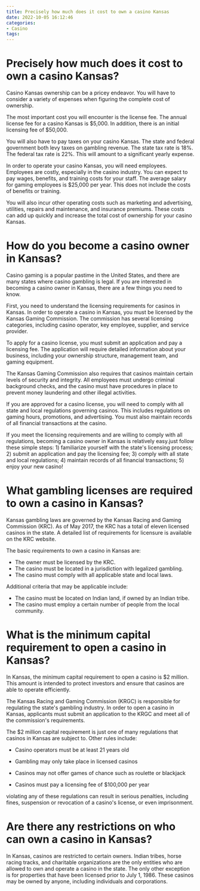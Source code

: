```yaml
---
title: Precisely how much does it cost to own a casino Kansas
date: 2022-10-05 16:12:46
categories:
- Casino
tags:
---
```



#  Precisely how much does it cost to own a casino Kansas?

Casino Kansas ownership can be a pricey endeavor. You will have to consider a variety of expenses when figuring the complete cost of ownership.

The most important cost you will encounter is the license fee. The annual license fee for a casino Kansas is $5,000. In addition, there is an initial licensing fee of $50,000.

You will also have to pay taxes on your casino Kansas. The state and federal government both levy taxes on gambling revenue. The state tax rate is 18%. The federal tax rate is 22%. This will amount to a significant yearly expense.

In order to operate your casino Kansas, you will need employees. Employees are costly, especially in the casino industry. You can expect to pay wages, benefits, and training costs for your staff. The average salary for gaming employees is $25,000 per year. This does not include the costs of benefits or training.

You will also incur other operating costs such as marketing and advertising, utilities, repairs and maintenance, and insurance premiums. These costs can add up quickly and increase the total cost of ownership for your casino Kansas.

#  How do you become a casino owner in Kansas?

Casino gaming is a popular pastime in the United States, and there are many states where casino gambling is legal. If you are interested in becoming a casino owner in Kansas, there are a few things you need to know.

First, you need to understand the licensing requirements for casinos in Kansas. In order to operate a casino in Kansas, you must be licensed by the Kansas Gaming Commission. The commission has several licensing categories, including casino operator, key employee, supplier, and service provider.

To apply for a casino license, you must submit an application and pay a licensing fee. The application will require detailed information about your business, including your ownership structure, management team, and gaming equipment.

The Kansas Gaming Commission also requires that casinos maintain certain levels of security and integrity. All employees must undergo criminal background checks, and the casino must have procedures in place to prevent money laundering and other illegal activities.

If you are approved for a casino license, you will need to comply with all state and local regulations governing casinos. This includes regulations on gaming hours, promotions, and advertising. You must also maintain records of all financial transactions at the casino.

If you meet the licensing requirements and are willing to comply with all regulations, becoming a casino owner in Kansas is relatively easy.just follow these simple steps: 1) familiarize yourself with the state's licensing process; 2) submit an application and pay the licensing fee; 3) comply with all state and local regulations; 4) maintain records of all financial transactions; 5) enjoy your new casino!

#  What gambling licenses are required to own a casino in Kansas?

Kansas gambling laws are governed by the Kansas Racing and Gaming Commission (KRC). As of May 2017, the KRC has a total of eleven licensed casinos in the state. A detailed list of requirements for licensure is available on the KRC website.

The basic requirements to own a casino in Kansas are:

- The owner must be licensed by the KRC.
- The casino must be located in a jurisdiction with legalized gambling.
- The casino must comply with all applicable state and local laws.

Additional criteria that may be applicable include:

- The casino must be located on Indian land, if owned by an Indian tribe.
- The casino must employ a certain number of people from the local community.

#  What is the minimum capital requirement to open a casino in Kansas?

In Kansas, the minimum capital requirement to open a casino is $2 million. This amount is intended to protect investors and ensure that casinos are able to operate efficiently.

The Kansas Racing and Gaming Commission (KRGC) is responsible for regulating the state's gambling industry. In order to open a casino in Kansas, applicants must submit an application to the KRGC and meet all of the commission's requirements.

The $2 million capital requirement is just one of many regulations that casinos in Kansas are subject to. Other rules include:

- Casino operators must be at least 21 years old

- Gambling may only take place in licensed casinos

- Casinos may not offer games of chance such as roulette or blackjack

- Casinos must pay a licensing fee of $100,000 per year

 violating any of these regulations can result in serious penalties, including fines, suspension or revocation of a casino's license, or even imprisonment.

#  Are there any restrictions on who can own a casino in Kansas?

In Kansas, casinos are restricted to certain owners. Indian tribes, horse racing tracks, and charitable organizations are the only entities who are allowed to own and operate a casino in the state. The only other exception is for properties that have been licensed prior to July 1, 1986. These casinos may be owned by anyone, including individuals and corporations.